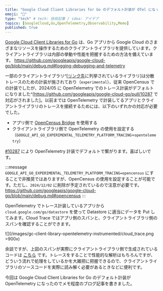 ```yaml
---
title: "Google Cloud Client Libraries for Go のデフォルト計装が OTel になった"
emoji: "🔭"
type: "tech" # tech: 技術記事 / idea: アイデア
topics: [GoogleCloud,Go,OpenTelemetry,Observability,Memo]
published: true
---
```


[Google Cloud Client Libraries for Go](https://github.com/googleapis/google-cloud-go/tree/main) は、Go アプリから Google Cloud のさまざまなリソースを操作するためのクライアントライブラリを提供しています。クライアントライブラリは内部の挙動や性能を把握するための方法を備えています。
https://github.com/googleapis/google-cloud-go/blob/main/debug.md#logging-debugging-and-telemetry

一部のクライアントライブラリ^[[リンク先](https://github.com/googleapis/google-cloud-go/blob/main/debug.md#tracing-experimental)に列挙されているライブラリ]は分散トレースのための計装が施されており（`experimental`）、従来 OpenCensus での計装でしたが、2024/05 に OpenTelemetry でのトレース計装がデフォルトになりました^[https://github.com/googleapis/google-cloud-go/pull/10287 で対応がされました]。以前までは OpenTelemetry で計装してるアプリとクライアントライブラリのトレースを接続するためには、以下のいずれかの対応が必要でした。
- アプリ側で [OpenCensus Bridge](https://pkg.go.dev/go.opentelemetry.io/otel/bridge/opencensus) を使用する
- クライアントライブラリ側で OpenTelemetry の使用を設定する（`GOOGLE_API_GO_EXPERIMENTAL_TELEMETRY_PLATFORM_TRACING`=`opentelemetry`）

[#10287](https://github.com/googleapis/google-cloud-go/pull/10287) により OpenTelemetry 計装でデフォルトで繋がります。喜ばしいです。

:::message
`GOOGLE_API_GO_EXPERIMENTAL_TELEMETRY_PLATFORM_TRACING=opencensus` にすることで非推奨ではありますが、OpenCensus の使用を設定することが可能です。ただし、`2024/12/02` に削除が予定されているので注意が必要です。
https://github.com/googleapis/google-cloud-go/blob/main/debug.md#opencensus
:::

OpenTelemetry でトレース計装しているアプリから `cloud.google.com/go/datastore` を使って Datastore に適当にデータを Put してみます。Cloud Trace ではアプリ側のスパンと、クライアントライブラリ側のスパンを確認することができます。

![](/images/gc-client-library-opentelemetry-instrumented/cloud_trace.png =900x)

余談ですが、上図のスパンが実際にクライアントライブラリ側で生成されているコードは [こちら](https://github.com/googleapis/google-cloud-go/blob/main/datastore/datastore.go#L645) です。トレースをすることで性能的な解析はもちろんですが、どういう流れで処理をしているかを大雑把に把握できるので、クライアントライブラリのソースコードを実際に読み解く必要があるときなどに便利です。

今回は Google Cloud Client Libraries for Go のデフォルト計装が OpenTelemetry になったのでメモ程度のブログ記事を書きました。